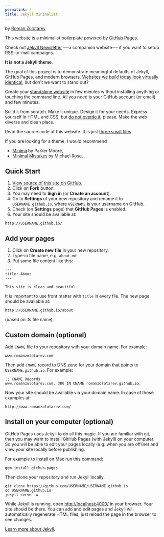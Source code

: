 ```yaml
---
permalink: /
title: Jekyll Minimalist
---
```

by [Roman Zolotarev](https://www.romanzolotarev.com/)

This website is a minimalist boilerplate powered by [GitHub Pages][pages].

Check out [Jekyll Newsletter](https://www.romanzolotarev.com/jekyll-newsletter/)
---a companion website--- if you want to setup RSS-to-mail campaigns.

**It is not a Jekyll theme**. 

The goal of this project is to demonstrate meaningful defaults of Jekyll,
GitHub Pages, and modern browsers. [Websites we build today look virtually
identical][jongold], but don't we want to stand out?

Create your [standalone website](https://www.romanzolotarev.com/standalone/) in
few minutes without installing anything or touching the command line. All you
need is your GitHub account (or email) and few minutes.

Build it from scratch. Make it unique. Design it for your needs. Express
yourself in HTML and CSS, but [do not overdo it][oatmeal], please. Make the web
diverse and clean place.

Read the source code of this website. It is just [three small files][source].

If you are looking for a theme, I would recommend

- [Minima](https://github.com/jekyll/minima) by Parker Moore, 
- [Minimal Mistakes](https://mmistakes.github.io/minimal-mistakes) by Michael Rose.

## Quick Start

1. [View source of this site on GitHub][source].
1. Click on **Fork** button.
1. You may need to **Sign in** (or **Create an account**).
1. Go to **Settings** of your new repository and rename it to
   `USERNAME.github.io`, where `USERNAME` is your username on GitHub.
1. Check (on **Settings** page) that **GitHub Pages** is enabled.
1. Your site should be available at:

```
http://USERNAME.github.io/
```

## Add your pages

1. Click on **Create new file** in your new repository.
1. Type-in file name, e.g. `about.md`
1. Put some file content like this:

```
---
title: About
---

This site is clean and beautiful.
```

It is important to use front matter with `title` in every file. The new page
should be available at:

```
http://USERNAME.github.io/about
```

(based on its file name).

## Custom domain (optional)

Add `CNAME` file to your repository with your domain name. For example:

```
www.romanzolotarev.com
```

Then add `CNAME` record to DNS zone for your domain that points to
`USERNAME.github.io`. For example:

```
;; CNAME Records
www.romanzolotarev.com. 300 IN CNAME romanzolotarev.github.io.
```

Now your site should be available via your domain name. In case of those examples at:

```
http://www.romanzolotarev.com/
```

## Install on your computer (optional)

GitHub Pages uses Jekyll to do all this magic. If you are familiar with git,
then you may want to install GitHub Pages (with Jekyll) on your computer. So
you will be able to edit your pages locally (e.g. when you are offline) and
view your site locally before publishing.

For example to install on Mac run this command:

```
gem install github-pages
```

Then clone your repository and run Jekyll locally.

```
git clone https://github.com/USERNAME/USERNAME.github.io
cd USERNAME.github.io
jekyll serve -w
```

While Jekyll is running, open <http://localhost:4000/> in your browser. Your
site should be there. You can add and edit pages and Jekyll will automatically
regenerate HTML files, just reload the page in the browser to see changes.

[Learn more about Jekyll][jekyll].

[jekyll]: https://jekyllrb.com/docs/home/
[jongold]: https://mobile.twitter.com/jongold/status/694591217523363840
[md]: https://guides.github.com/features/mastering-markdown/
[pages]: https://pages.github.com/
[source]: https://github.com/romanzolotarev/jekyll-minimalist
[oatmeal]: http://theoatmeal.com/comics/design_hell
